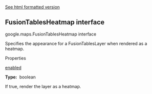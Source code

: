 [See html formatted version](https://huasofoundries.github.io/google-maps-documentation/FusionTablesHeatmap.html)


FusionTablesHeatmap interface
-----------------------------

google.maps.FusionTablesHeatmap interface

Specifies the appearance for a FusionTablesLayer when rendered as a heatmap.

Properties

[enabled](#FusionTablesHeatmap.enabled)

**Type:**  boolean

If true, render the layer as a heatmap.